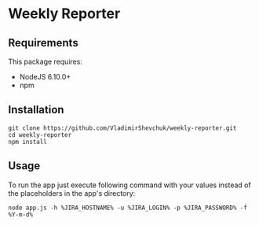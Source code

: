 # Weekly Reporter

## Requirements

This package requires:

* NodeJS 6.10.0+
* npm

## Installation

`git clone https://github.com/VladimirShevchuk/weekly-reporter.git`    
`cd weekly-reporter`    
`npm install`    

## Usage

To run the app just execute following command with your values instead of the placeholders in the app's directory:

`node app.js -h %JIRA_HOSTNAME% -u %JIRA_LOGIN% -p %JIRA_PASSWORD% -f %Y-m-d%`